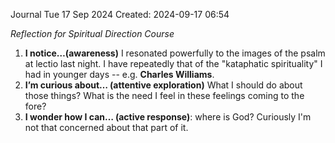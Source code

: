 Journal Tue 17 Sep 2024
Created: 2024-09-17 06:54

*Reflection for Spiritual Direction Course*

1. **I notice…(awareness)** I resonated powerfully to the images of the psalm at lectio last night. I have repeatedly that of the "kataphatic spirituality" I had in younger days -- e.g. **Charles Williams**. 
2. **I’m curious about… (attentive exploration)** What I should do about those things? What is the need I feel in these feelings coming to the fore?
3. **I wonder how I can… (active response)**: where is God? Curiously I'm not that concerned about that part of it.

